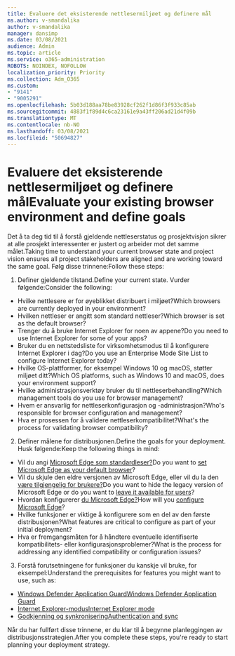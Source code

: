 ```yaml
---
title: Evaluere det eksisterende nettlesermiljøet og definere mål
ms.author: v-smandalika
author: v-smandalika
manager: dansimp
ms.date: 03/08/2021
audience: Admin
ms.topic: article
ms.service: o365-administration
ROBOTS: NOINDEX, NOFOLLOW
localization_priority: Priority
ms.collection: Adm_O365
ms.custom:
- "9141"
- "9005291"
ms.openlocfilehash: 5b03d188aa78be83928cf262f1d86f3f933c85ab
ms.sourcegitcommit: 4883f1f89d4c6ca23161e9a43ff206ad21d4f09b
ms.translationtype: MT
ms.contentlocale: nb-NO
ms.lasthandoff: 03/08/2021
ms.locfileid: "50694827"
---
```

# <a name="evaluate-your-existing-browser-environment-and-define-goals"></a><span data-ttu-id="33c80-102">Evaluere det eksisterende nettlesermiljøet og definere mål</span><span class="sxs-lookup"><span data-stu-id="33c80-102">Evaluate your existing browser environment and define goals</span></span>

<span data-ttu-id="33c80-103">Det å ta deg tid til å forstå gjeldende nettleserstatus og prosjektvisjon sikrer at alle prosjekt interessenter er justert og arbeider mot det samme målet.</span><span class="sxs-lookup"><span data-stu-id="33c80-103">Taking time to understand your current browser state and project vision ensures all project stakeholders are aligned and are working toward the same goal.</span></span> <span data-ttu-id="33c80-104">Følg disse trinnene:</span><span class="sxs-lookup"><span data-stu-id="33c80-104">Follow these steps:</span></span>

1. <span data-ttu-id="33c80-105">Definer gjeldende tilstand.</span><span class="sxs-lookup"><span data-stu-id="33c80-105">Define your current state.</span></span> <span data-ttu-id="33c80-106">Vurder følgende:</span><span class="sxs-lookup"><span data-stu-id="33c80-106">Consider the following:</span></span>
- <span data-ttu-id="33c80-107">Hvilke nettlesere er for øyeblikket distribuert i miljøet?</span><span class="sxs-lookup"><span data-stu-id="33c80-107">Which browsers are currently deployed in your environment?</span></span>
- <span data-ttu-id="33c80-108">Hvilken nettleser er angitt som standard nettleser?</span><span class="sxs-lookup"><span data-stu-id="33c80-108">Which browser is set as the default browser?</span></span>
- <span data-ttu-id="33c80-109">Trenger du å bruke Internet Explorer for noen av appene?</span><span class="sxs-lookup"><span data-stu-id="33c80-109">Do you need to use Internet Explorer for some of your apps?</span></span>
- <span data-ttu-id="33c80-110">Bruker du en nettstedsliste for virksomhetsmodus til å konfigurere Internet Explorer i dag?</span><span class="sxs-lookup"><span data-stu-id="33c80-110">Do you use an Enterprise Mode Site List to configure Internet Explorer today?</span></span>
- <span data-ttu-id="33c80-111">Hvilke OS-plattformer, for eksempel Windows 10 og macOS, støtter miljøet ditt?</span><span class="sxs-lookup"><span data-stu-id="33c80-111">Which OS platforms, such as Windows 10 and macOS, does your environment support?</span></span>
- <span data-ttu-id="33c80-112">Hvilke administrasjonsverktøy bruker du til nettleserbehandling?</span><span class="sxs-lookup"><span data-stu-id="33c80-112">Which management tools do you use for browser management?</span></span>
- <span data-ttu-id="33c80-113">Hvem er ansvarlig for nettleserkonfigurasjon og -administrasjon?</span><span class="sxs-lookup"><span data-stu-id="33c80-113">Who's responsible for browser configuration and management?</span></span>
- <span data-ttu-id="33c80-114">Hva er prosessen for å validere nettleserkompatibilitet?</span><span class="sxs-lookup"><span data-stu-id="33c80-114">What's the process for validating browser compatibility?</span></span>
2. <span data-ttu-id="33c80-115">Definer målene for distribusjonen.</span><span class="sxs-lookup"><span data-stu-id="33c80-115">Define the goals for your deployment.</span></span> <span data-ttu-id="33c80-116">Husk følgende:</span><span class="sxs-lookup"><span data-stu-id="33c80-116">Keep the following things in mind:</span></span>
- <span data-ttu-id="33c80-117">Vil du angi [Microsoft Edge som standardleser?](https://docs.microsoft.com/DeployEdge/edge-default-browser)</span><span class="sxs-lookup"><span data-stu-id="33c80-117">Do you want to [set Microsoft Edge as your default browser](https://docs.microsoft.com/DeployEdge/edge-default-browser)?</span></span>
- <span data-ttu-id="33c80-118">Vil du skjule den eldre versjonen av Microsoft Edge, eller vil du la den [være tilgjengelig for brukere?](https://docs.microsoft.com/DeployEdge/microsoft-edge-sysupdate-access-old-edge)</span><span class="sxs-lookup"><span data-stu-id="33c80-118">Do you want to hide the legacy version of Microsoft Edge or do you want to [leave it available for users](https://docs.microsoft.com/DeployEdge/microsoft-edge-sysupdate-access-old-edge)?</span></span>
- <span data-ttu-id="33c80-119">Hvordan konfigurerer [du Microsoft Edge?](https://docs.microsoft.com/DeployEdge/configure-microsoft-edge)</span><span class="sxs-lookup"><span data-stu-id="33c80-119">How will you [configure Microsoft Edge](https://docs.microsoft.com/DeployEdge/configure-microsoft-edge)?</span></span>
- <span data-ttu-id="33c80-120">Hvilke funksjoner er viktige å konfigurere som en del av den første distribusjonen?</span><span class="sxs-lookup"><span data-stu-id="33c80-120">What features are critical to configure as part of your initial deployment?</span></span>
- <span data-ttu-id="33c80-121">Hva er fremgangsmåten for å håndtere eventuelle identifiserte kompatibilitets- eller konfigurasjonsproblemer?</span><span class="sxs-lookup"><span data-stu-id="33c80-121">What is the process for addressing any identified compatibility or configuration issues?</span></span>
3. <span data-ttu-id="33c80-122">Forstå forutsetningene for funksjoner du kanskje vil bruke, for eksempel:</span><span class="sxs-lookup"><span data-stu-id="33c80-122">Understand the prerequisites for features you might want to use, such as:</span></span>
- [<span data-ttu-id="33c80-123">Windows Defender Application Guard</span><span class="sxs-lookup"><span data-stu-id="33c80-123">Windows Defender Application Guard</span></span>](https://docs.microsoft.com/windows/security/threat-protection/microsoft-defender-application-guard/reqs-md-app-guard)
- [<span data-ttu-id="33c80-124">Internet Explorer-modus</span><span class="sxs-lookup"><span data-stu-id="33c80-124">Internet Explorer mode</span></span>](https://docs.microsoft.com/DeployEdge/edge-ie-mode)
- [<span data-ttu-id="33c80-125">Godkjenning og synkronisering</span><span class="sxs-lookup"><span data-stu-id="33c80-125">Authentication and sync</span></span>](https://docs.microsoft.com/DeployEdge/microsoft-edge-security-identity)

<span data-ttu-id="33c80-126">Når du har fullført disse trinnene, er du klar til å begynne planleggingen av distribusjonsstrategien.</span><span class="sxs-lookup"><span data-stu-id="33c80-126">After you complete these steps, you're ready to start planning your deployment strategy.</span></span>
